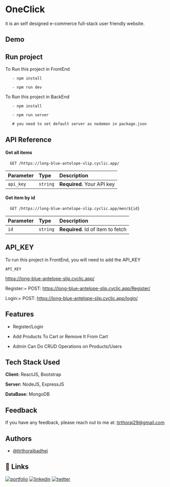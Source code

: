 
# OneClick

it is an self designed e-commerce full-stack user friendly website.


## Demo


## Run project

To Run this project in FrontEnd

```npm
   - npm install

   - npm run dev
```
To Run this project in BackEnd

```npm
   - npm install

   - npm run server 
   
   # you need to set default server as nodemon in package.json
```

## API Reference

#### Get all items

```http
  GET /https://long-blue-antelope-slip.cyclic.app/
```

| Parameter | Type     | Description                |
| :-------- | :------- | :------------------------- |
| `api_key` | `string` | **Required**. Your API key |

#### Get item by id

```http
  GET /https://long-blue-antelope-slip.cyclic.app/men/${id}
```

| Parameter | Type     | Description                       |
| :-------- | :------- | :-------------------------------- |
| `id`      | `string` | **Required**. Id of item to fetch |



## API_KEY

To run this project in FrontEnd, you will need to add the API_KEY 

`API_KEY`

https://long-blue-antelope-slip.cyclic.app/

Register:= POST: https://long-blue-antelope-slip.cyclic.app/Register/

Login:= POST: https://long-blue-antelope-slip.cyclic.app/login/





## Features

- Register/Login

- Add Products To Cart or Remove It From Cart
- Admin Can Do CRUD Operations on Products/Users


## Tech Stack Used

**Client:** ReactJS, Bootstrap

**Server:** NodeJS, ExpressJS

**DataBase:**  MongoDB

## Feedback

If you have any feedback, please reach out to me at:
tirthoraj29@gmail.com


## Authors

- [@tirthorajbadhei](https://github.com/tirthorajbadhei)


## 🔗 Links
[![portfolio](https://img.shields.io/badge/my_portfolio-000?style=for-the-badge&logo=ko-fi&logoColor=white)](https://tirthorajbadhei.github.io/)
[![linkedin](https://img.shields.io/badge/linkedin-0A66C2?style=for-the-badge&logo=linkedin&logoColor=white)](https://www.linkedin.com/in/tirthorajbadhei/)
[![twitter](https://img.shields.io/badge/twitter-1DA1F2?style=for-the-badge&logo=twitter&logoColor=white)](https://twitter.com/tirthorajbadhei)

